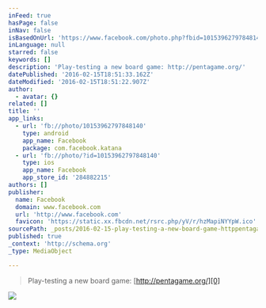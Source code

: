 ```yaml
---
inFeed: true
hasPage: false
inNav: false
isBasedOnUrl: 'https://www.facebook.com/photo.php?fbid=10153962797848140&set=a.27507763139.49679.722463139&type=3&theater'
inLanguage: null
starred: false
keywords: []
description: 'Play-testing a new board game: http://pentagame.org/'
datePublished: '2016-02-15T18:51:33.162Z'
dateModified: '2016-02-15T18:51:22.907Z'
author:
  - avatar: {}
related: []
title: ''
app_links:
  - url: 'fb://photo/10153962797848140'
    type: android
    app_name: Facebook
    package: com.facebook.katana
  - url: 'fb://photo/?id=10153962797848140'
    type: ios
    app_name: Facebook
    app_store_id: '284882215'
authors: []
publisher:
  name: Facebook
  domain: www.facebook.com
  url: 'http://www.facebook.com'
  favicon: 'https://static.xx.fbcdn.net/rsrc.php/yV/r/hzMapiNYYpW.ico'
sourcePath: _posts/2016-02-15-play-testing-a-new-board-game-httppentagameorg.md
published: true
_context: 'http://schema.org'
_type: MediaObject

---
```

> Play-testing a new board game: [http://pentagame.org/][0]

![](https://s3-us-west-2.amazonaws.com/the-grid-img/p/39288b4fe21bb931a8c46a253eddf31ed12cb54b.jpg)

[0]: http://pentagame.org/